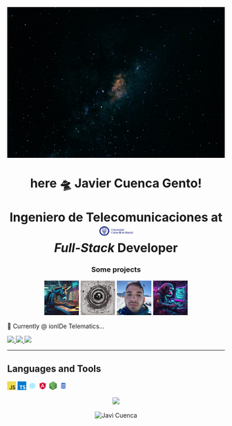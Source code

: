 <div align="center">
    <img align="center" width="900" height="350" alt="Logo" src="./public/wallpaper.jpg" />
    <h1 align="center">here 🛸 Javier Cuenca Gento! </br></br>
        <b>Ingeniero de Telecomunicaciones</b> at <span>
        <a href="https://www.uc3m.es/Inicio"><img src="./public/uc3m.jpg" alt="University Logo" width="90" height="30" /></a>
    </span> <br/><i>Full-Stack</i> Developer </h1>
</div>

<!-- Projects -->
<div align="center">
    <h3 align="center">Some projects</h3>
    <div align="center">
        <a href="https://donkey-code.vercel.app/"><img src="./public/donkey-code.png" width="80" height="80" alt="button-donkey-code" /></a>
        <a href="https://github.com/jcuencagento/compc-vision"><img src="./public/compc.png" width="80" height="80" alt="button-compc" /></a>
        <a href="https://jcuencagento.vercel.app/"><img src="./public/Nieve.jpg" width="80" height="80" alt="button-personality" /></a>
        <a href="https://code-me-fast.vercel.app/"><img src="./public/monke_programmer.png" width="80" height="80" alt="button-code-me-fast" /></a>
    </div>
</div>


<div>
    <p>🔭 Currently @ ionIDe Telematics...</p>
    <p align="left">
      <a href= "https://www.linkedin.com/in/jcuencagento/">
        <img src="https://img.icons8.com/material-outlined/30/689d6a/linkedin.png"/>
      </a>
      <a href= "https://jcuencagento.vercel.app">
        <img src="https://img.icons8.com/material-outlined/30/689d6a/geography.png"/>
      </a>
      <a href="mailto:jcuencagento@gmail.com">
        <img src="https://img.icons8.com/material-outlined/30/689d6a/email.png"/>
      </a>
    </p>
</div>

---

<!-- Tech stack -->
## Languages and Tools
<code><img height="20" src="https://raw.githubusercontent.com/github/explore/80688e429a7d4ef2fca1e82350fe8e3517d3494d/topics/javascript/javascript.png"></code>
<code><img height="20" src="https://raw.githubusercontent.com/github/explore/80688e429a7d4ef2fca1e82350fe8e3517d3494d/topics/typescript/typescript.png"></code>
<code><img height="20" src="https://raw.githubusercontent.com/github/explore/80688e429a7d4ef2fca1e82350fe8e3517d3494d/topics/react/react.png"></code>
<code><img height="20" src="https://raw.githubusercontent.com/github/explore/80688e429a7d4ef2fca1e82350fe8e3517d3494d/topics/angular/angular.png"></code>
<code><img height="20" src="https://raw.githubusercontent.com/github/explore/80688e429a7d4ef2fca1e82350fe8e3517d3494d/topics/nodejs/nodejs.png"></code>
<code><img height="20" src="https://raw.githubusercontent.com/github/explore/80688e429a7d4ef2fca1e82350fe8e3517d3494d/topics/sql/sql.png"></code>



<!-- Tech stats -->
<div align="center"><a href="https://github.com/jcuencagento?tab=repositories" ><img src="https://github-readme-stats.vercel.app/api/top-langs/?username=jcuencagento&layout=compact&theme=jolly&hide_border=true" /></a></div>

<!-- Profile Views -->
<p align="center"> <img src="https://komarev.com/ghpvc/?username=jcuencagento" alt="Javi Cuenca" /> </p>
